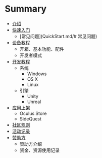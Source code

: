 # Summary

* [介绍](README.md)
* [快速入门](QuickStart.md)
  * [常见问题](QuickStart.md/# 常见问题)
* [设备教程](SetDevice.md)
  * 开箱、基本功能、配件
  * 开发者模式
* [开发教程]()
  * 系统
    * Windows
    * OS X
    * Linux
  * 引擎
    * Unity
    * Unreal
* [应用上架]()
  * Oculus Store
  * SideQuest
* [社区规则]()
* [活动记录]()
* [赞助方]()
  * 赞助方介绍
  * 资金、资源使用记录